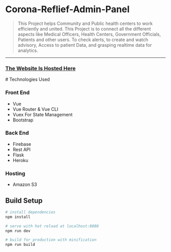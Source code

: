 # Corona-Reflief-Admin-Panel

> This Project helps Community and Public health centers to work efficiently and united. This Project is to connect all the different aspects like Medical Officers, Health Centers, Government Officials, Patients and other users. To check alerts, to create and watch advisory, Access to patient Data, and grasping realtime data for analytics.
<hr/>
<a href="http://covid-server.s3-website.ap-south-1.amazonaws.com/"><h3>The Website Is Hosted Here</h3></a>
# Technologies Used
<h3>Front End</h3>
<ul>
  <li> Vue </li>
  <li> Vue Router & Vue CLI </li>
  <li>Vuex For State Management</li>
  <li>Bootstrap</li>
</ul>
<h3>Back End</h3>
<ul>
  <li> Firebase </li>
  <li> Rest API </li>
  <li> Flask</li>
  <li> Heroku </li>
</ul>
<h3>Hosting</h3>
<ul>
  <li> Amazon S3 </li>
</ul>

## Build Setup

``` bash
# install dependencies
npm install

# serve with hot reload at localhost:8080
npm run dev

# build for production with minification
npm run build
```



